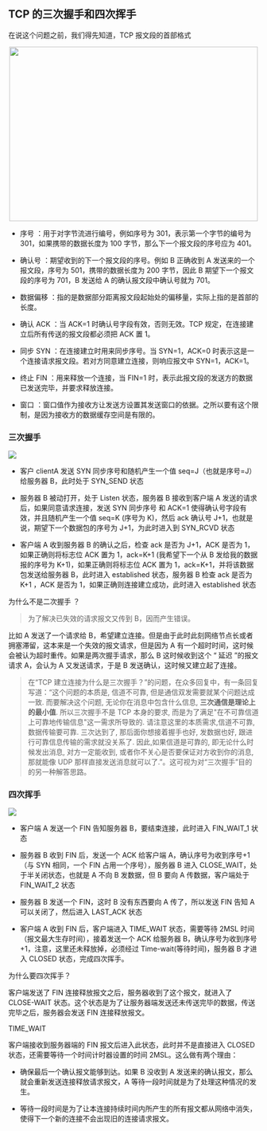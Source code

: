 ## TCP 的三次握手和四次挥手

在说这个问题之前，我们得先知道，TCP 报文段的首部格式

<div align='center'>
  <img src='https://github.com/PDKSophia/blog.io/raw/master/image/tcp-1.png' width='500' height='350' />
</div>

- 序号 ：用于对字节流进行编号，例如序号为 301，表示第一个字节的编号为 301，如果携带的数据长度为 100 字节，那么下一个报文段的序号应为 401。

- 确认号 ：期望收到的下一个报文段的序号。例如 B 正确收到 A 发送来的一个报文段，序号为 501，携带的数据长度为 200 字节，因此 B 期望下一个报文段的序号为 701，B 发送给 A 的确认报文段中确认号就为 701。

- 数据偏移 ：指的是数据部分距离报文段起始处的偏移量，实际上指的是首部的长度。

- 确认 ACK ：当 ACK=1 时确认号字段有效，否则无效。TCP 规定，在连接建立后所有传送的报文段都必须把 ACK 置 1。

- 同步 SYN ：在连接建立时用来同步序号。当 SYN=1，ACK=0 时表示这是一个连接请求报文段。若对方同意建立连接，则响应报文中 SYN=1，ACK=1。

- 终止 FIN ：用来释放一个连接，当 FIN=1 时，表示此报文段的发送方的数据已发送完毕，并要求释放连接。

- 窗口 ：窗口值作为接收方让发送方设置其发送窗口的依据。之所以要有这个限制，是因为接收方的数据缓存空间是有限的。

### 三次握手

<img src="http://blog.chinaunix.net/attachment/201304/8/22312037_1365405910EROI.png">

- 客户 clientA 发送 SYN 同步序号和随机产生一个值 seq=J（也就是序号=J）给服务器 B，此时处于 SYN_SEND 状态

- 服务器 B 被动打开，处于 Listen 状态，服务器 B 接收到客户端 A 发送的请求后，如果同意请求连接，发送 SYN 同步序号 和 ACK=1 使得确认号字段有效，并且随机产生一个值 seq=K (序号为 K)，然后 ack 确认号 J+1，也就是说，期望下一个数据包的序号为 J+1，为此时进入到 SYN_RCVD 状态

- 客户端 A 收到服务器 B 的确认之后，检查 ack 是否为 J+1，ACK 是否为 1，如果正确则将标志位 ACK 置为 1，ack=K+1 (我希望下一个从 B 发给我的数据报的序号为 K+1)，如果正确则将标志位 ACK 置为 1，ack=K+1，并将该数据包发送给服务器 B，此时进入 established 状态，服务器 B 检查 ack 是否为 K+1 ，ACK 是否为 1，如果正确则连接建立成功，此时进入 established 状态

为什么不是二次握手 ？

> 为了解决已失效的请求报文又传到 B，因而产生错误。

比如 A 发送了一个请求给 B，希望建立连接。但是由于此时此刻网络节点长或者拥塞滞留，这本来是一个失效的报文请求，但是因为 A 有一个超时时间，这时候会被认为超时重传。如果是两次握手请求，那么 B 这时候收到这个 “ 延迟 ”的报文请求 A，会认为 A 又发送请求，于是 B 发送确认，这时候又建立起了连接。

> 在“TCP 建立连接为什么是三次握手？”的问题，在众多回复中，有一条回复写道：“这个问题的本质是, 信道不可靠, 但是通信双发需要就某个问题达成一致. 而要解决这个问题, 无论你在消息中包含什么信息, **三次通信是理论上的最小值**. 所以三次握手不是 TCP 本身的要求, 而是为了满足"在不可靠信道上可靠地传输信息"这一需求所导致的. 请注意这里的本质需求,信道不可靠, 数据传输要可靠. 三次达到了, 那后面你想接着握手也好, 发数据也好, 跟进行可靠信息传输的需求就没关系了. 因此,如果信道是可靠的, 即无论什么时候发出消息, 对方一定能收到, 或者你不关心是否要保证对方收到你的消息, 那就能像 UDP 那样直接发送消息就可以了.”。这可视为对“三次握手”目的的另一种解答思路。

### 四次挥手

<img src="http://blog.chinaunix.net/attachment/201304/9/22312037_1365503104wDR0.png">

- 客户端 A 发送一个 FIN 告知服务器 B，要结束连接，此时进入 FIN_WAIT_1 状态

- 服务器 B 收到 FIN 后，发送一个 ACK 给客户端 A，确认序号为收到序号+1（与 SYN 相同，一个 FIN 占用一个序号），服务器 B 进入 CLOSE_WAIT，处于半关闭状态，也就是 A 不向 B 发数据，但 B 要向 A 传数据，客户端处于 FIN_WAIT_2 状态

- 服务器 B 发送一个 FIN，这时 B 没有东西要向 A 传了，所以发送 FIN 告知 A 可以关闭了，然后进入 LAST_ACK 状态

- 客户端 A 收到 FIN 后，客户端进入 TIME_WAIT 状态，需要等待 2MSL 时间（报文最大生存时间），接着发送一个 ACK 给服务器 B，确认序号为收到序号+1，注意，这里还未释放掉，必须经过 Time-wait(等待时间)，服务器 B 才进入 CLOSED 状态，完成四次挥手。

为什么要四次挥手？

客户端发送了 FIN 连接释放报文之后，服务器收到了这个报文，就进入了 CLOSE-WAIT 状态。这个状态是为了让服务器端发送还未传送完毕的数据，传送完毕之后，服务器会发送 FIN 连接释放报文。

TIME_WAIT

客户端接收到服务器端的 FIN 报文后进入此状态，此时并不是直接进入 CLOSED 状态，还需要等待一个时间计时器设置的时间 2MSL。这么做有两个理由：

- 确保最后一个确认报文能够到达。如果 B 没收到 A 发送来的确认报文，那么就会重新发送连接释放请求报文，A 等待一段时间就是为了处理这种情况的发生。

- 等待一段时间是为了让本连接持续时间内所产生的所有报文都从网络中消失，使得下一个新的连接不会出现旧的连接请求报文。
